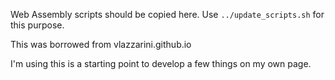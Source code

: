 Web Assembly scripts should be copied here. Use `../update_scripts.sh` for this purpose.

This was borrowed from vlazzarini.github.io

I'm using this is a starting point to develop a few things on my own page.
